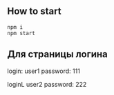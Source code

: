 ## How to start


```
npm i
npm start
```

## Для страницы логина

login: user1
password: 111

loginL user2
password: 222
